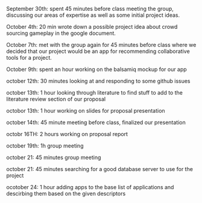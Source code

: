 September 30th: spent 45 minutes before class meeting the group, discussing our areas of expertise as well as some initial project ideas.

October 4th: 20 min wrote down a possible project idea about crowd sourcing gameplay in the google document.

October 7th: met with the group again for 45 minutes before class where we decided that our project would be an app for recommending collaborative tools for a project.

October 9th: spent an hour working on the balsamiq mockup for our app

october 12th: 30 minutes looking at and responding to some github issues

october 13th: 1 hour looking through literature to find stuff to add to the literature review section of our proposal

octobor 13th: 1 hour working on slides for proposal presentation

october 14th: 45 minute meeting before class, finalized our presentation

octobr 16TH: 2 hours working on proposal report

october 19th: 1h group meeting

october 21: 45 minutes group meeting

october 21: 45 minutes searching for a good database server to use for the project

ocotober 24: 1 hour adding apps to the base list of applications and descirbing them based on the given descriptors
